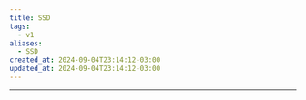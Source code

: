 ```yaml
---
title: SSD
tags:
  - v1
aliases:
  - SSD
created_at: 2024-09-04T23:14:12-03:00
updated_at: 2024-09-04T23:14:12-03:00
---
```



---

